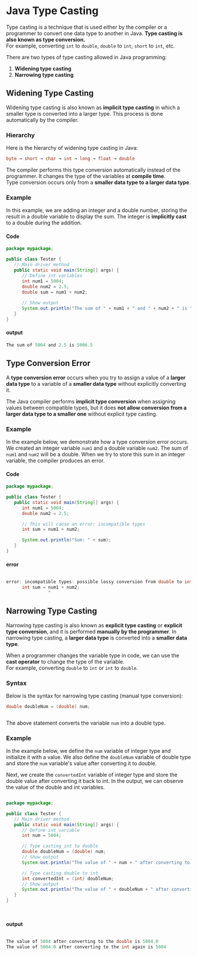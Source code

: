 # Java Type Casting

Type casting is a technique that is used either by the compiler or a programmer to convert one data type to another in Java. **Type casting is also known as type conversion.**  
For example, converting `int` to `double`, `double` to `int`, `short` to `int`, etc.

There are two types of type casting allowed in Java programming:

1. **Widening type casting**
2. **Narrowing type casting**


## Widening Type Casting

Widening type casting is also known as **implicit type casting** in which a smaller type is converted into a larger type. This process is done automatically by the compiler.

### Hierarchy

Here is the hierarchy of widening type casting in Java:
```Java
byte → short → char → int → long → float → double
```


The compiler performs this type conversion automatically instead of the programmer. It changes the type of the variables at **compile time**.  
Type conversion occurs only from a **smaller data type to a larger data type**.


### Example

In this example, we are adding an integer and a double number, storing the result in a double variable to display the sum. The integer is **implicitly cast** to a double during the addition.

#### Code

```java
package mypackage;

public class Tester {
   // Main driver method
   public static void main(String[] args) {
      // Define int variables
      int num1 = 5004;
      double num2 = 2.5;
      double sum = num1 + num2;
      
      // Show output
      System.out.println("The sum of " + num1 + " and " + num2 + " is " + sum);
   }
}
```

#### output 
```java
The sum of 5004 and 2.5 is 5006.5
```


## Type Conversion Error

A **type conversion error** occurs when you try to assign a value of a **larger data type** to a variable of a **smaller data type** without explicitly converting it.

The Java compiler performs **implicit type conversion** when assigning values between compatible types, but it does **not allow conversion from a larger data type to a smaller one** without explicit type casting.

### Example

In the example below, we demonstrate how a type conversion error occurs. We created an integer variable `num1` and a double variable `num2`. The sum of `num1` and `num2` will be a double. When we try to store this sum in an integer variable, the compiler produces an error.

#### Code

```java
package mypackage;

public class Tester {
   public static void main(String[] args) {
      int num1 = 5004;
      double num2 = 2.5;

      // This will cause an error: incompatible types
      int sum = num1 + num2;

      System.out.println("Sum: " + sum);
   }
}
```


#### error 

```java

error: incompatible types: possible lossy conversion from double to int
      int sum = num1 + num2;
                ^
```

## Narrowing Type Casting

Narrowing type casting is also known as **explicit type casting** or **explicit type conversion**, and it is performed **manually by the programmer**. In narrowing type casting, a **larger data type** is converted into a **smaller data type**.

When a programmer changes the variable type in code, we can use the **cast operator** to change the type of the variable.  
For example, converting `double` to `int` or `int` to `double`.

### Syntax

Below is the syntax for narrowing type casting (manual type conversion):

```java
double doubleNum = (double) num;
```
```
```


The above statement converts the variable `num` into a double type.

### Example

In the example below, we define the `num` variable of integer type and initialize it with a value. We also define the `doubleNum` variable of double type and store the `num` variable's value after converting it to double.

Next, we create the `convertedInt` variable of integer type and store the double value after converting it back to int. In the output, we can observe the value of the double and int variables.

```java 

package mypackage;

public class Tester {
   // Main driver method
   public static void main(String[] args) {
      // Define int variable
      int num = 5004;

      // Type casting int to double
      double doubleNum = (double) num;
      // Show output
      System.out.println("The value of " + num + " after converting to the double is " + doubleNum);

      // Type casting double to int
      int convertedInt = (int) doubleNum;
      // Show output
      System.out.println("The value of " + doubleNum + " after converting to the int again is " + convertedInt);
   }
}
```
```
```
```
```

#### output 
```java

The value of 5004 after converting to the double is 5004.0
The value of 5004.0 after converting to the int again is 5004
```


```
```
